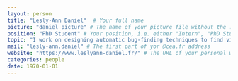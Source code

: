 ```yaml
---
layout: person
title: "Lesly-Ann Daniel"  # Your full name
picture: "daniel_picture" # The name of your picture file without the .jpg extension
position: "PhD Student" # Your position, i.e. either "Intern", "PhD Student", "Postdoc" or "Tenured Researcher"
topic: "I work on designing automatic bug-finding techniques to find violations of security properties at binary level.<br> In particular, I developped Binsec/Rel, a tool to efficiently analyze constant-time cryptogtaphic binaries." # For interns, PhD students and postdocs, briefly describe your research topic (tenured researchers should remove this line)
mail: "lesly-ann.daniel" # The first part of yor @cea.fr address
website: "https://www.leslyann-daniel.fr/" # The URL of your personal website if you have one, otherwise remove the line
categories: people
date: 1970-01-01
---
```

